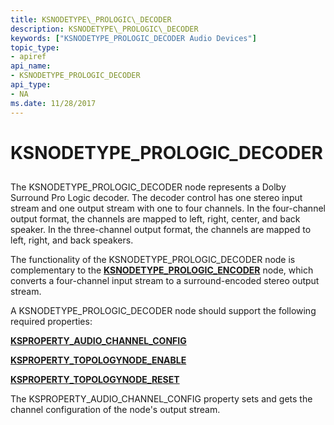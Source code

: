 ```yaml
---
title: KSNODETYPE\_PROLOGIC\_DECODER
description: KSNODETYPE\_PROLOGIC\_DECODER
keywords: ["KSNODETYPE_PROLOGIC_DECODER Audio Devices"]
topic_type:
- apiref
api_name:
- KSNODETYPE_PROLOGIC_DECODER
api_type:
- NA
ms.date: 11/28/2017
---
```


# KSNODETYPE\_PROLOGIC\_DECODER


## <span id="ddk_ksnodetype_prologic_decoder_ks"></span><span id="DDK_KSNODETYPE_PROLOGIC_DECODER_KS"></span>


The KSNODETYPE\_PROLOGIC\_DECODER node represents a Dolby Surround Pro Logic decoder. The decoder control has one stereo input stream and one output stream with one to four channels. In the four-channel output format, the channels are mapped to left, right, center, and back speaker. In the three-channel output format, the channels are mapped to left, right, and back speakers.

The functionality of the KSNODETYPE\_PROLOGIC\_DECODER node is complementary to the [**KSNODETYPE\_PROLOGIC\_ENCODER**](ksnodetype-prologic-encoder.md) node, which converts a four-channel input stream to a surround-encoded stereo output stream.

A KSNODETYPE\_PROLOGIC\_DECODER node should support the following required properties:

[**KSPROPERTY\_AUDIO\_CHANNEL\_CONFIG**](ksproperty-audio-channel-config.md)

[**KSPROPERTY\_TOPOLOGYNODE\_ENABLE**](ksproperty-topologynode-enable.md)

[**KSPROPERTY\_TOPOLOGYNODE\_RESET**](ksproperty-topologynode-reset.md)

The KSPROPERTY\_AUDIO\_CHANNEL\_CONFIG property sets and gets the channel configuration of the node's output stream.

 

 





